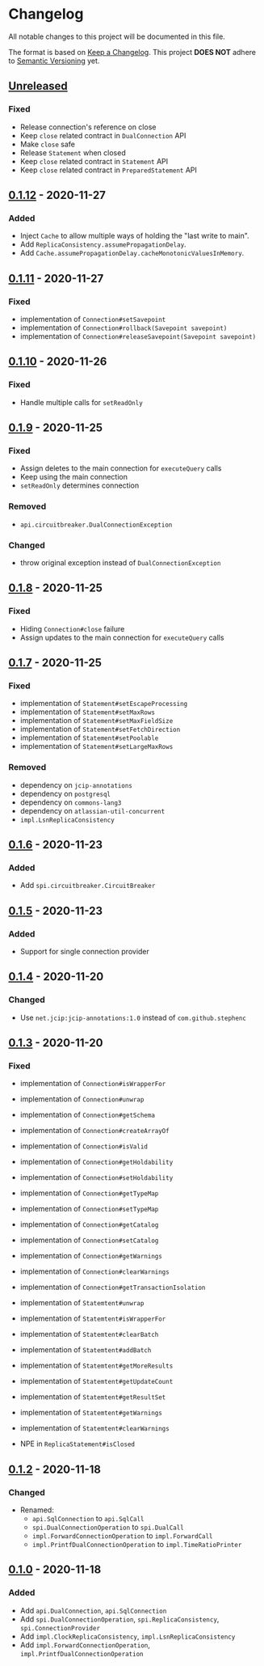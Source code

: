 # Changelog
All notable changes to this project will be documented in this file.

The format is based on [Keep a Changelog](http://keepachangelog.com/en/1.0.0/).
This project **DOES NOT** adhere to [Semantic Versioning](http://semver.org/spec/v2.0.0.html) yet.

## [Unreleased]
[Unreleased]: https://bitbucket.org/atlassian/db-replica/branches/compare/master%0Drelease-0.1.12

### Fixed
- Release connection's reference on close
- Keep `close` related contract in `DualConnection` API
- Make `close` safe
- Release `Statement` when closed
- Keep `close` related contract in `Statement` API
- Keep `close` related contract in `PreparedStatement` API

## [0.1.12] - 2020-11-27
[0.1.12]: https://bitbucket.org/atlassian/db-replica/branches/compare/release-0.1.12%0Drelease-0.1.11

### Added
- Inject `Cache` to allow multiple ways of holding the "last write to main".
- Add `ReplicaConsistency.assumePropagationDelay`.
- Add `Cache.assumePropagationDelay.cacheMonotonicValuesInMemory`.

## [0.1.11] - 2020-11-27
[0.1.11]: https://bitbucket.org/atlassian/db-replica/branches/compare/release-0.1.11%0Drelease-0.1.10

### Fixed
- implementation of `Connection#setSavepoint`
- implementation of `Connection#rollback(Savepoint savepoint)`
- implementation of `Connection#releaseSavepoint(Savepoint savepoint)`

## [0.1.10] - 2020-11-26
[0.1.10]: https://bitbucket.org/atlassian/db-replica/branches/compare/release-0.1.10%0Drelease-0.1.9

### Fixed
- Handle multiple calls for `setReadOnly`

## [0.1.9] - 2020-11-25
[0.1.9]: https://bitbucket.org/atlassian/db-replica/branches/compare/release-0.1.9%0Drelease-0.1.8

### Fixed
- Assign deletes to the main connection for `executeQuery` calls
- Keep using the main connection
- `setReadOnly` determines connection

### Removed
- `api.circuitbreaker.DualConnectionException`

### Changed
- throw original exception instead of `DualConnectionException`

## [0.1.8] - 2020-11-25
[0.1.8]: https://bitbucket.org/atlassian/db-replica/branches/compare/release-0.1.8%0Drelease-0.1.7

### Fixed
- Hiding `Connection#close` failure
- Assign updates to the main connection for `executeQuery` calls

## [0.1.7] - 2020-11-25
[0.1.7]: https://bitbucket.org/atlassian/db-replica/branches/compare/release-0.1.7%0Drelease-0.1.6

### Fixed
- implementation of `Statement#setEscapeProcessing`
- implementation of `Statement#setMaxRows`
- implementation of `Statement#setMaxFieldSize`
- implementation of `Statement#setFetchDirection`
- implementation of `Statement#setPoolable`
- implementation of `Statement#setLargeMaxRows`

### Removed
- dependency on `jcip-annotations`
- dependency on `postgresql` 
- dependency on `commons-lang3`
- dependency on `atlassian-util-concurrent`
- `impl.LsnReplicaConsistency` 

## [0.1.6] - 2020-11-23
[0.1.6]: https://bitbucket.org/atlassian/db-replica/branches/compare/release-0.1.6%0Drelease-0.1.5

### Added
- Add `spi.circuitbreaker.CircuitBreaker`

## [0.1.5] - 2020-11-23
[0.1.5]: https://bitbucket.org/atlassian/db-replica/branches/compare/release-0.1.5%0Drelease-0.1.4

### Added
- Support for single connection provider

## [0.1.4] - 2020-11-20
[0.1.4]: https://bitbucket.org/atlassian/db-replica/branches/compare/release-0.1.4%0Drelease-0.1.3

### Changed
- Use `net.jcip:jcip-annotations:1.0` instead of `com.github.stephenc`

## [0.1.3] - 2020-11-20
[0.1.3]: https://bitbucket.org/atlassian/db-replica/branches/compare/release-0.1.3%0Drelease-0.1.2

### Fixed
- implementation of `Connection#isWrapperFor`
- implementation of `Connection#unwrap`
- implementation of `Connection#getSchema`
- implementation of `Connection#createArrayOf`
- implementation of `Connection#isValid`
- implementation of `Connection#getHoldability`
- implementation of `Connection#setHoldability`
- implementation of `Connection#getTypeMap`
- implementation of `Connection#setTypeMap`
- implementation of `Connection#getCatalog`
- implementation of `Connection#setCatalog`
- implementation of `Connection#getWarnings`
- implementation of `Connection#clearWarnings`
- implementation of `Connection#getTransactionIsolation`
- implementation of `Statemtent#unwrap`
- implementation of `Statemtent#isWrapperFor`
- implementation of `Statemtent#clearBatch`
- implementation of `Statemtent#addBatch`
- implementation of `Statemtent#getMoreResults`
- implementation of `Statemtent#getUpdateCount`
- implementation of `Statemtent#getResultSet`
- implementation of `Statemtent#getWarnings`
- implementation of `Statemtent#clearWarnings`

- NPE in `ReplicaStatement#isClosed`
    
## [0.1.2] - 2020-11-18
[0.1.2]: https://bitbucket.org/atlassian/db-replica/branches/compare/release-0.1.2%0Drelease-0.1.1

### Changed
- Renamed:
    - `api.SqlConnection` to `api.SqlCall`
    - `spi.DualConnectionOperation` to `spi.DualCall`
    - `impl.ForwardConnectionOperation` to `impl.ForwardCall`
    - `impl.PrintfDualConnectionOperation` to `impl.TimeRatioPrinter`

## [0.1.0] - 2020-11-18
[0.1.0]: https://bitbucket.org/atlassian/db-replica/branches/compare/release-0.1.0%0Dinitial-commit

### Added
- Add `api.DualConnection`, `api.SqlConnection`
- Add `spi.DualConnectionOperation`, `spi.ReplicaConsistency`, `spi.ConnectionProvider`
- Add `impl.ClockReplicaConsistency`, `impl.LsnReplicaConsistency`
- Add `impl.ForwardConnectionOperation`, `impl.PrintfDualConnectionOperation`
